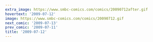```yaml
---
extra_image: https://www.smbc-comics.com/comics/20090712after.gif
hovertext: '2009-07-12'
image: https://www.smbc-comics.com/comics/20090712.gif
next_comic: '2009-07-13'
prev_comic: '2009-07-11'
title: '2009-07-12'
---
```


